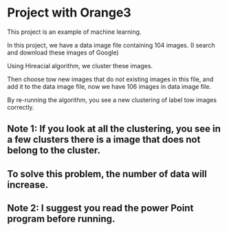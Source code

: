 # Project with Orange3


This project is an example of machine learning.

In this project, we have a data image file containing 104 images. (I search and download these images of Google)

Using Hireacial algorithm, we cluster these images.

Then choose tow new images that do not existing images in this file, and add it to the data image file,
now we have 106 images in data image file.

By re-running the algorithm, you see a new clustering of label tow images correctly. 

## Note 1: If you look at all the clustering, you see in a few clusters there is a image that does not belong to the cluster.
## To solve this problem, the number of data will increase.

## Note 2: I suggest you read the power Point program before running.
